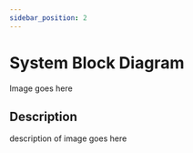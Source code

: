 ```yaml
---
sidebar_position: 2
---
```


# System Block Diagram

Image goes here

## Description

description of image goes here